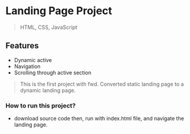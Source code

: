# Landing Page Project
> HTML, CSS, JavaScript
## Features 
- Dynamic active
- Navigation
- Scrolling through active section 

> This is the first project with fwd.
> Converted static landing page to a dynamic landing page.

### How to run this project?
- download source code then, run with index.html file, and navigate the landing page.
